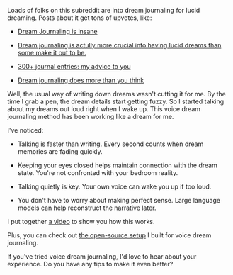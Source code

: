Loads of folks on this subreddit are into dream journaling for lucid dreaming. Posts about it get tons of upvotes, like:

- [Dream Journaling is insane](https://old.reddit.com/r/LucidDreaming/comments/frtnoq/dream_journaling_is_insane)

- [Dream journaling is actully more crucial into having lucid dreams than some make it out to be.](https://old.reddit.com/r/LucidDreaming/comments/s5k1tm/dream_journaling_is_actully_more_crucial_into)

- [300+ journal entries: my advice to you](https://old.reddit.com/r/LucidDreaming/comments/u0vivx/300_journal_entries_my_advice_to_you)

- [Dream journaling does more than you think](https://old.reddit.com/r/LucidDreaming/comments/vacm1i/dream_journaling_does_more_than_you_think])

Well, the usual way of writing down dreams wasn't cutting it for me. By the time I grab a pen, the dream details start getting fuzzy. So I started talking about my dreams out loud right when I wake up. This voice dream journaling method has been working like a dream for me. 

I've noticed:

- Talking is faster than writing. Every second counts when dream memories are fading quickly.

- Keeping your eyes closed helps maintain connection with the dream state. You're not confronted with your bedroom reality.

- Talking quietly is key. Your own voice can wake you up if too loud.

- You don't have to worry about making perfect sense. Large language models can help reconstruct the narrative later.

I put together [a video](https://youtu.be/Yemn1UAKx0M) to show you how this works.

Plus, you can check out [the open-source setup](https://github.com/8ta4/say) I built for voice dream journaling.

If you've tried voice dream journaling, I'd love to hear about your experience. Do you have any tips to make it even better?
